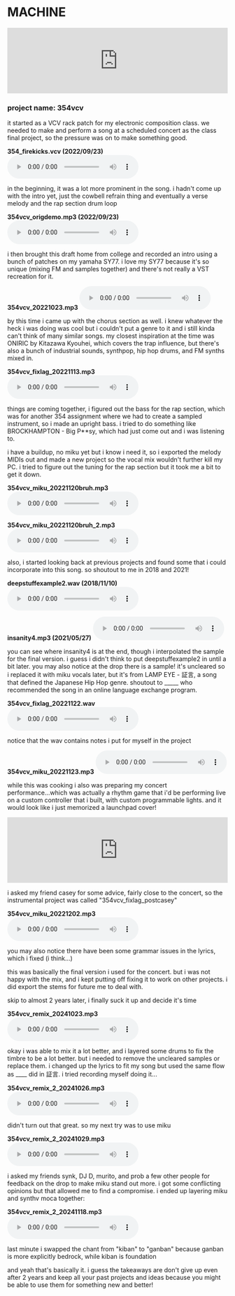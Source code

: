 # MACHINE

<div class="iframe-container">
<iframe width="100%" src="https://www.youtube.com/embed/9NJ-IPyb-TI?si=WpvwFKhcV7lc0poV" title="YouTube video player" frameborder="0" allow="accelerometer; autoplay; clipboard-write; encrypted-media; gyroscope; picture-in-picture; web-share" referrerpolicy="strict-origin-when-cross-origin" allowfullscreen></iframe>
</div>

### project name: 354vcv

it started as a VCV rack patch for my electronic composition class. we
needed to make and perform a song at a scheduled concert as the class final
project, so the pressure was on to make something good.

**354_firekicks.vcv (2022/09/23)**
<audio controls src="vcv_20220923_111129_345.mp3">
error: your browser couldn't load the audio
</audio>

in the beginning, it was a lot more prominent in the song.
i hadn't come up with the intro yet, just the cowbell refrain thing and
eventually a verse melody and the rap section drum loop

**354vcv_origdemo.mp3 (2022/09/23)**
<audio controls src="audio/354vcv_origdemo.mp3">
error: your browser couldn't load the audio
</audio>

i then brought this draft home from college and recorded an intro using a bunch
of patches on my yamaha SY77. i love my SY77 because it's so unique
(mixing FM and samples together) and there's not really a VST recreation for it.

**354vcv_20221023.mp3**
<audio controls src="audio/354vcv_20221023.mp3">
error: your browser couldn't load the audio
</audio>

by this time i came up with the chorus section as well. i knew whatever the heck
i was doing was cool but i couldn't put a genre to it and i still kinda can't
think of many similar songs. my closest inspiration at the time was ONIRIC
by Kitazawa Kyouhei, which covers the trap influence, but there's also a bunch
of industrial sounds, synthpop, hip hop drums, and FM synths mixed in.

**354vcv_fixlag_20221113.mp3**
<audio controls src="audio/354vcv_20221113.mp3">
error: your browser couldn't load the audio
</audio>

things are coming together, i figured out the bass for the rap section, which
was for another 354 assignment where we had to create a sampled instrument, so
i made an upright bass. i tried to do something like BROCKHAMPTON - Big P**sy,
which had just come out and i was listening to.

i have a buildup, no miku yet but i know i need it, so i exported the melody
MIDIs out and made a new project so the vocal mix wouldn't further kill my PC.
i tried to figure out the tuning for the rap section but it took me a bit to get
it down.

**354vcv_miku_20221120bruh.mp3**
<audio controls src="audio/354vcv_20221120bruh.mp3">
error: your browser couldn't load the audio
</audio>

**354vcv_miku_20221120bruh_2.mp3**
<audio controls src="audio/354vcv_20221120bruh_2.mp3">
error: your browser couldn't load the audio
</audio>

also, i started looking back at previous projects and found some that i could
incorporate into this song. so shoutout to me in 2018 and 2021!

**deepstuffexample2.wav (2018/11/10)**
<audio controls src="audio/deepstuffexample2.mp3">
error: your browser couldn't load the audio
</audio>

**insanity4.mp3 (2021/05/27)**
<audio controls src="audio/insanity4.mp3">
error: your browser couldn't load the audio
</audio>

you can see where insanity4 is at the end, though i interpolated the sample
for the final version. i guess i didn't think to put
deepstuffexample2 in until a bit later. you may also notice at the drop there
is a sample! it's uncleared so i replaced it with miku vocals later, but it's
from LAMP EYE - 証言, a song that defined the Japanese Hip Hop genre. shoutout
to _____ who recommended the song in an online language exchange program.

**354vcv_fixlag_20221122.wav**
<audio controls src="audio/354vcv_fixlag_20221122.mp3">
error: your browser couldn't load the audio
</audio>

notice that the wav contains notes i put for myself in the project

**354vcv_miku_20221123.mp3**
<audio controls src="audio/354vcv_miku_20221123.mp3">
error: your browser couldn't load the audio
</audio>

while this was cooking i also was preparing my concert performance...which was
actually a rhythm game that i'd be performing live on a custom controller that
i built, with custom programmable lights. and it would look like i just
memorized a launchpad cover!

<div class="iframe-container">
<iframe width="100%" src="https://www.youtube.com/embed/rrDDmrrGaMo?si=yuBoBruE7Pd4pGAe" title="YouTube video player" frameborder="0" allow="accelerometer; autoplay; clipboard-write; encrypted-media; gyroscope; picture-in-picture; web-share" referrerpolicy="strict-origin-when-cross-origin" allowfullscreen></iframe>
</div>

i asked my friend casey for some advice, fairly close to the concert,
so the instrumental project was called "354vcv_fixlag_postcasey"

**354vcv_miku_20221202.mp3**
<audio controls src="audio/354vcv_miku_20221202.mp3">
error: your browser couldn't load the audio
</audio>

you may also notice there have been some grammar issues in the lyrics, which i
fixed (i think...)

this was basically the final version i used for the concert. but i was not happy
with the mix, and i kept putting off fixing it to work on other projects. i did
export the stems for future me to deal with.

skip to almost 2 years later, i finally suck it up and decide it's time

**354vcv_remix_20241023.mp3**
<audio controls src="audio/354vcv_remix_20241023.mp3">
error: your browser couldn't load the audio
</audio>

okay i was able to mix it a lot better, and i layered some drums to fix the
timbre to be a lot better. but i needed to remove the uncleared samples or
replace them. i changed up the lyrics to fit my song but used the same flow as
____ did in 証言. i tried recording myself doing it...

**354vcv_remix_2_20241026.mp3**
<audio controls src="audio/354vcv_remix_2_20241026.mp3">
error: your browser couldn't load the audio
</audio>

didn't turn out that great. so my next try was to use miku

**354vcv_remix_2_20241029.mp3**
<audio controls src="audio/354vcv_remix_2_20241029.mp3">
error: your browser couldn't load the audio
</audio>

i asked my friends synk, DJ D, murito, and prob a few other people for feedback
on the drop to make miku stand out more. i got some conflicting opinions but
that allowed me to find a compromise. i ended up layering miku and synthv moca
together:

**354vcv_remix_2_20241118.mp3**
<audio controls src="audio/354vcv_remix_2_20241118.mp3">
error: your browser couldn't load the audio
</audio>

last minute i swapped the chant from "kiban" to "ganban" because ganban is more
explicitly bedrock, while kiban is foundation

and yeah that's basically it. i guess the takeaways are don't give up even after
2 years and keep all your past projects and ideas because you might be able to
use them for something new and better!
